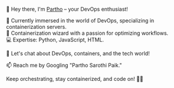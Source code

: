 :wave: Hey there, I'm [Partho](https://github.com/CodeByPartho) – your DevOps enthusiast!

:rocket: Currently immersed in the world of DevOps, specializing in containerization servers.</br>
:whale: Containerization wizard with a passion for optimizing workflows.</br>
:computer: Expertise: Python, JavaScript, HTML. 

:speech_balloon: Let's chat about DevOps, containers, and the tech world!

:mailbox: Reach me by Googling "Partho Sarothi Paik."

Keep orchestrating, stay containerized, and code on! :ship::bulb:
